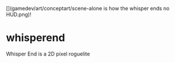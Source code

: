 [](gamedev/art/conceptart/scene-alone is how the whisper ends no HUD.png)!
# whisperend
Whisper End is a 2D pixel roguelite
